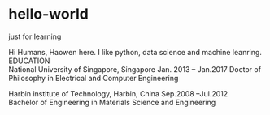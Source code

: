 # hello-world
just for learning

Hi Humans,
Haowen here. I like python, data science and machine leanring.
EDUCATION                                                            
National University of Singapore, Singapore            			 Jan. 2013 – Jan.2017
Doctor of Philosophy in Electrical and Computer Engineering

Harbin institute of Technology, Harbin, China                     Sep.2008 –Jul.2012    
Bachelor of Engineering in Materials Science and Engineering

